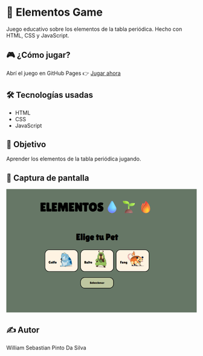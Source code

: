# 🌟 Elementos Game

Juego educativo sobre los elementos de la tabla periódica. Hecho con HTML, CSS y JavaScript.

## 🎮 ¿Cómo jugar?
Abrí el juego en GitHub Pages 👉 [Jugar ahora](https://wsebastianpds.github.io/elementos-game/)

## 🛠️ Tecnologías usadas
- HTML
- CSS
- JavaScript

## 🧠 Objetivo
Aprender los elementos de la tabla periódica jugando.

## 📸 Captura de pantalla
![Captura](fotos/captura.png) <!-- poné una imagen del juego acá -->

## ✍️ Autor
William Sebastian Pinto Da Silva

